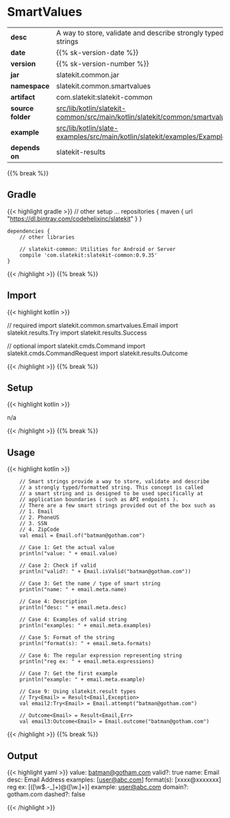 
# SmartValues

<table class="table table-striped table-bordered">
  <tbody>
    <tr>
      <td><strong>desc</strong></td>
      <td>A way to store, validate and describe strongly typed and formatted strings</td>
    </tr>
    <tr>
      <td><strong>date</strong></td>
      <td>{{% sk-version-date %}}</td>
    </tr>
    <tr>
      <td><strong>version</strong></td>
      <td>{{% sk-version-number %}}</td>
    </tr>
    <tr>
      <td><strong>jar</strong></td>
      <td>slatekit.common.jar</td>
    </tr>
    <tr>
      <td><strong>namespace</strong></td>
      <td>slatekit.common.smartvalues</td>
    </tr>
    <tr>
      <td><strong>artifact</strong></td>
      <td>com.slatekit:slatekit-common</td>
    </tr>
    <tr>
      <td><strong>source folder</strong></td>
      <td><a href="https://github.com/slatekit/slatekit/tree/master/src/lib/kotlin/slatekit-common/src/main/kotlin/slatekit/common/smartvalues" class="url-ch">src/lib/kotlin/slatekit-common/src/main/kotlin/slatekit/common/smartvalues</a></td>
    </tr>
    <tr>
      <td><strong>example</strong></td>
      <td><a href="https://github.com/slatekit/slatekit/tree/master/src/lib/kotlin/slatekit-examples/src/main/kotlin/slatekit/examples/Example_SmartValues.kt" class="url-ch">src/lib/kotlin/slate-examples/src/main/kotlin/slatekit/examples/Example_SmartValues.kt</a></td>
    </tr>
    <tr>
      <td><strong>depends on</strong></td>
      <td> slatekit-results</td>
    </tr>
  </tbody>
</table>
{{% break %}}

## Gradle
{{< highlight gradle >}}
    // other setup ...
    repositories {
        maven { url  "https://dl.bintray.com/codehelixinc/slatekit" }
    }

    dependencies {
        // other libraries

        // slatekit-common: Utilities for Android or Server
        compile 'com.slatekit:slatekit-common:0.9.35'
    }

{{< /highlight >}}
{{% break %}}

## Import
{{< highlight kotlin >}}


// required 
import slatekit.common.smartvalues.Email
import slatekit.results.Try
import slatekit.results.Success


// optional 
import slatekit.cmds.Command
import slatekit.cmds.CommandRequest
import slatekit.results.Outcome




{{< /highlight >}}
{{% break %}}

## Setup
{{< highlight kotlin >}}


n/a


{{< /highlight >}}
{{% break %}}

## Usage
{{< highlight kotlin >}}


        // Smart strings provide a way to store, validate and describe
        // a strongly typed/formatted string. This concept is called
        // a smart string and is designed to be used specifically at
        // application boundaries ( such as API endpoints ).
        // There are a few smart strings provided out of the box such as
        // 1. Email
        // 2. PhoneUS
        // 3. SSN
        // 4. ZipCode
        val email = Email.of("batman@gotham.com")

        // Case 1: Get the actual value
        println("value: " + email.value)

        // Case 2: Check if valid
        println("valid?: " + Email.isValid("batman@gotham.com"))

        // Case 3: Get the name / type of smart string
        println("name: " + email.meta.name)

        // Case 4: Description
        println("desc: " + email.meta.desc)

        // Case 4: Examples of valid string
        println("examples: " + email.meta.examples)

        // Case 5: Format of the string
        println("format(s): " + email.meta.formats)

        // Case 6: The regular expression representing string
        println("reg ex: " + email.meta.expressions)

        // Case 7: Get the first example
        println("example: " + email.meta.example)

        // Case 9: Using slatekit.result types
        // Try<Email> = Result<Email,Exception>
        val email2:Try<Email> = Email.attempt("batman@gotham.com")

        // Outcome<Email> = Result<Email,Err>
        val email3:Outcome<Email> = Email.outcome("batman@gotham.com")
        

{{< /highlight >}}
{{% break %}}


## Output

{{< highlight yaml >}}
  value: batman@gotham.com
  valid?: true
  name: Email
  desc: Email Address
  examples: [user@abc.com]
  format(s): [xxxx@xxxxxxx]
  reg ex: [([\w\$\.\-_]+)@([\w\.]+)]
  example: user@abc.com
  domain?: gotham.com
  dashed?: false

{{< /highlight >}}
  